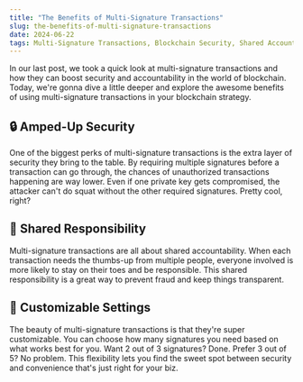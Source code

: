 ```yaml
---
title: "The Benefits of Multi-Signature Transactions"
slug: the-benefits-of-multi-signature-transactions
date: 2024-06-22
tags: Multi-Signature Transactions, Blockchain Security, Shared Accountability, Business Applications
---
```


In our last post, we took a quick look at multi-signature transactions and how they can boost security and accountability in the world of blockchain. Today, we're gonna dive a little deeper and explore the awesome benefits of using multi-signature transactions in your blockchain strategy.

## 🔒 Amped-Up Security

One of the biggest perks of multi-signature transactions is the extra layer of security they bring to the table. By requiring multiple signatures before a transaction can go through, the chances of unauthorized transactions happening are way lower. Even if one private key gets compromised, the attacker can't do squat without the other required signatures. Pretty cool, right?

## 🤝 Shared Responsibility

Multi-signature transactions are all about shared accountability. When each transaction needs the thumbs-up from multiple people, everyone involved is more likely to stay on their toes and be responsible. This shared responsibility is a great way to prevent fraud and keep things transparent.

## 🎨 Customizable Settings

The beauty of multi-signature transactions is that they're super customizable. You can choose how many signatures you need based on what works best for you. Want 2 out of 3 signatures? Done. Prefer 3 out of 5? No problem. This flexibility lets you find the sweet spot between security and convenience that's just right for your biz.